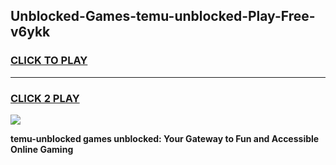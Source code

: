 
## Unblocked-Games-temu-unblocked-Play-Free-v6ykk
<h3>
<a href="https://premium76.site?title=temu-unblocked&ref=23A">CLICK TO PLAY</a></h3>
<hr>

<h3>
<a href="https://premium76.site?title=temu-unblocked&ref=23A">CLICK 2 PLAY</a>
  
</h3>

<a href="https://premium76.site?title=temu-unblocked&ref=23A"><img src="https://clearcache.store/games.png"></a>


**temu-unblocked games unblocked: Your Gateway to Fun and Accessible Online Gaming**
